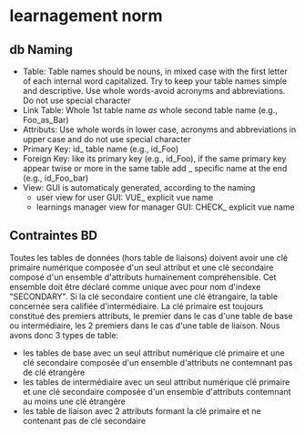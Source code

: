 # learnagement norm

## db Naming

* Table: Table names should be nouns, in mixed case with the first letter of each internal word capitalized. Try to keep your table names simple and descriptive. Use whole words-avoid acronyms and abbreviations. Do not use special character
* Link Table: Whole 1st table name _as_ whole second table name (e.g., Foo_as_Bar)
* Attributs: Use whole words in lower case, acronyms and abbreviations in upper case and do not use special character
* Primary Key: id_ table name (e.g., id_Foo)
* Foreign Key: like its primary key (e.g., id_Foo), if the same primary key appear twise or more in the same table add _ specific name at the end (e.g., id_Foo_bar)
* View: GUI is automaticaly generated, according to the naming
	* user view for user GUI: VUE_ explicit vue name
	* learnings manager view for manager GUI: CHECK_  explicit vue name


## Contraintes BD

Toutes les tables de données (hors table de liaisons) doivent avoir une clé primaire numérique composée d'un seul attribut et une clé secondaire composé d'un ensemble d'attributs humainement compréhensible.
Cet ensemble doit être déclaré comme unique avec pour nom d'indexe "SECONDARY".
Si la clé secondaire contient une clé étrangaire, la table concernée sera califiée d'intermédiaire.
La clé primaire est toujours constitué des premiers attributs, le premier dans le cas d'une table de base ou intermédiaire, les 2 premiers dans le cas d'une table de liaison.
Nous avons donc 3 types de table:
* les tables de base avec un seul attribut numérique clé primaire et une clé secondaire composée d'un ensemble d'attributs ne contemnant pas de clé étrangère 
* les tables de intermédiaire avec un seul attribut numérique clé primaire et une clé secondaire composée d'un ensemble d'attributs contemnant au moins une clé étrangère  
* les table de liaison avec 2 attributs formant la clé primaire et ne contenant pas de clé secondaire